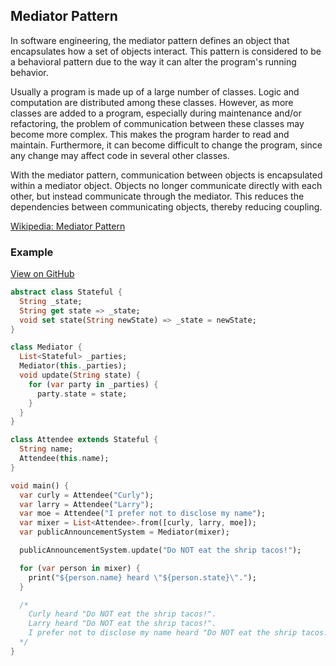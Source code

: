 ## Mediator Pattern
In software engineering, the mediator pattern defines an object that encapsulates how a set of objects interact. This pattern is considered to be a behavioral pattern due to the way it can alter the program's running behavior.

Usually a program is made up of a large number of classes. Logic and computation are distributed among these classes. However, as more classes are added to a program, especially during maintenance and/or refactoring, the problem of communication between these classes may become more complex. This makes the program harder to read and maintain. Furthermore, it can become difficult to change the program, since any change may affect code in several other classes.

With the mediator pattern, communication between objects is encapsulated within a mediator object. Objects no longer communicate directly with each other, but instead communicate through the mediator. This reduces the dependencies between communicating objects, thereby reducing coupling.

[Wikipedia: Mediator Pattern](https://en.wikipedia.org/wiki/Mediator_pattern)

### Example

[View on GitHub](https://github.com/scottt2/design-patterns-in-dart/tree/master/mediator)

```dart
abstract class Stateful {
  String _state;
  String get state => _state;
  void set state(String newState) => _state = newState;
}

class Mediator {
  List<Stateful> _parties;
  Mediator(this._parties);
  void update(String state) {
    for (var party in _parties) {
      party.state = state;
    }
  }
}

class Attendee extends Stateful {
  String name;
  Attendee(this.name);
}

void main() {
  var curly = Attendee("Curly");
  var larry = Attendee("Larry");
  var moe = Attendee("I prefer not to disclose my name");
  var mixer = List<Attendee>.from([curly, larry, moe]);
  var publicAnnouncementSystem = Mediator(mixer);

  publicAnnouncementSystem.update("Do NOT eat the shrip tacos!");

  for (var person in mixer) {
    print("${person.name} heard \"${person.state}\".");
  }

  /*
    Curly heard "Do NOT eat the shrip tacos!".
    Larry heard "Do NOT eat the shrip tacos!".
    I prefer not to disclose my name heard "Do NOT eat the shrip tacos!".
  */
}
```

